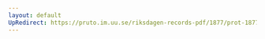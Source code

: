 ```yaml
---
layout: default
UpRedirect: https://pruto.im.uu.se/riksdagen-records-pdf/1877/prot-1877--ak--056.pdf
---
```

